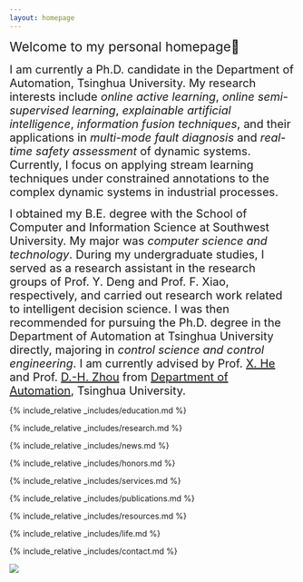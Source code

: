 ```yaml
---
layout: homepage
---
```


<link rel="apple-touch-icon" sizes="180x180" href="/apple-touch-icon.png">
<link rel="icon" type="image/png" sizes="32x32" href="/favicon-32x32.png">
<link rel="icon" type="image/png" sizes="16x16" href="/favicon-16x16.png">
<link rel="manifest" href="/site.webmanifest">

<span style="font-size: 23px;">Welcome to my personal homepage👋</span>

<span style="font-size: 20px;">I am currently a Ph.D. candidate in the Department of Automation, Tsinghua University. My research interests include *online active learning*, *online semi-supervised learning*, *explainable artificial intelligence*, *information fusion techniques*, and their applications in *multi-mode fault diagnosis* and *real-time safety assessment* of dynamic systems. Currently, I focus on applying stream learning techniques under constrained annotations to the complex dynamic systems in industrial processes.</span>

<span style="font-size: 20px;">I obtained my B.E. degree with the School of Computer and Information Science at Southwest University. My major was *computer science and technology*. During my undergraduate studies, I served as a research assistant in the research groups of Prof. Y. Deng and Prof. F. Xiao, respectively, and carried out research work related to intelligent decision science. I was then recommended for pursuing the Ph.D. degree in the Department of Automation at Tsinghua University directly, majoring in *control science and control engineering*. I am currently advised by Prof. [X. He][3] and Prof. [D.-H. Zhou][4] from [Department of Automation][5], Tsinghua University.
</span>


{% include_relative _includes/education.md %}

{% include_relative _includes/research.md %}

{% include_relative _includes/news.md %}

{% include_relative _includes/honors.md %}

{% include_relative _includes/services.md %}

{% include_relative _includes/publications.md %}

{% include_relative _includes/resources.md %}

{% include_relative _includes/life.md %}

{% include_relative _includes/contact.md %}

<a href='https://clustrmaps.com/site/1bwks'  title='Visit tracker'><img src='//clustrmaps.com/map_v2.png?cl=ffffff&w=300&t=m&d=LGj6RE6LhpFSSVGleEqnCwQSYhx0OfZ_k_oaTnm3L_g&co=56b0f0&ct=ffffff'/></a>

[1]:	https://scholar.google.com/citations?user=Zuhod6sAAAAJ&hl=zh-CN&oi=ao
[2]:	http://www.cse.cqu.edu.cn/info/2095/5902.htm
[3]:	https://www.au.tsinghua.edu.cn/info/1092/1527.htm
[4]:	https://www.au.tsinghua.edu.cn/info/1110/1582.htm
[5]:	https://www.au.tsinghua.edu.cn/index.htm